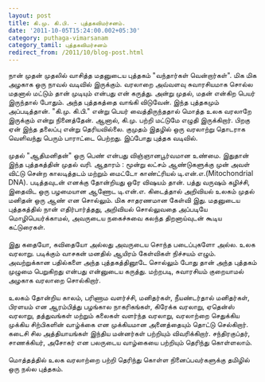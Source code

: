 ```yaml
---
layout: post
title: கி.மு. கி.பி. - புத்தகவிமர்சனம்.
date: '2011-10-05T15:24:00.002+05:30'
category: puthaga-vimarsanam
category_tamil: புத்தகவிமர்சனம்
redirect_from: /2011/10/blog-post.html
---
```


நான் முதன் முதலில் வாசித்த மதனுடைய புத்தகம் "வந்தார்கள் வென்றார்கள்". மிக மிக அழகாக ஒரு நாவல் வடிவில் இருக்கும். வரலாறை அவ்வளவு சுவாரசியமாக சொல்ல மதனால் மட்டும் தான் முடியும் என்பது என் கருத்து. அன்று முதல், மதன் என்கிற பெயர் இருந்தால் போதும். அந்த புத்தகத்தை வாங்கி விடுவேன். இந்த புத்தகமும் அப்படித்தான். "கி.மு. கி.பி." என்று பெயர் வைத்திருந்ததால் மொத்த உலக வரலாறே இருக்கும் என்று நினைத்தேன். ஆனால், கி.மு. பற்றி மட்டுமே எழுதி இருக்கிறார். பிறகு ஏன் இந்த தலைப்பு என்று தெரியவில்லை. குமுதம் இதழில் ஒரு வரலாற்று தொடராக வெளிவந்து பெரும் பாராட்டை பெற்றது. இப்போது புத்தக வடிவில்.<br />
<br />
முதல் "ஆதிமனிதன்" ஒரு பெண் என்பது விஞ்ஞானபூர்வமான உண்மை. இதுதான் இந்த புத்தகத்தின் முதல் வரி. ஆதாரம் : மூன்று லட்சம் ஆண்டுகளுக்கு முன் அவள் விட்டு சென்ற காலடித்தடம் மற்றும் மைட்டோ காண்ட்ரியல் டி.என்.எ.(Mitochondrial DNA). படித்தவுடன் எனக்கு தோன்றியது ஒரே விஷயம் தான். பத்து வருஷம் கழிச்சி, இதைவிட ஒரு பழமையான ஆணோட டி.என்.எ. கிடைத்தால் அறிவியல் உலகம் முதல் மனிதன் ஒரு ஆண் என சொல்லும். மிக சாதரணமான கேள்வி இது. மதனுடைய புத்தகத்தில் நான் எதிர்பார்த்தது, அறிவியல் சொல்லுவதை அப்படியே மொழிபெயர்க்காமல், அவருடைய நகைச்சுவை கலந்த திறனாய்வுடன் கூடிய கட்டுரைகள்.<br />
<br />
இது கதையோ, கவிதையோ அல்லது அவருடைய சொந்த படைப்புகளோ அல்ல. உலக வரலாறு. படிக்கும் வாசகன் மனதில் ஆயிரம் கேள்விகள் நிச்சயம் எழும். அவற்றுக்கான பதில்களை அந்த புத்தகத்தினூடே சொல்லும் போது தான் அந்த புத்தகம் முழுமை பெறுகிறது என்பது என்னுடைய கருத்து. மற்றபடி, சுவாரசியம் குறையாமல் அழகாக வரலாறை சொல்கிறார்.<br />
<br />
உலகம் தோன்றிய காலம், பரிணாம வளர்ச்சி, மனிதர்கள், நீயண்டர்தால் மனிதர்கள், பிரளயம் என ஆரம்பித்து பழங்கால நாகரிகங்கள், கிரேக்க வரலாறு, ஏதென்ஸ் வரலாறு, தத்துவங்கள் மற்றும் கலைகள் வளர்ந்த வரலாறு, வரலாற்றை செதுக்கிய முக்கிய சிற்பிகளின் வாழ்க்கை என முக்கியமான அனைத்தையும் தொட்டு செல்கிறார். கடைசி சில அத்தியாயங்கள் இந்திய மன்னர்கள் பற்றியும் விவரிக்கிறார். சந்திரகுப்தர், சாணக்கியர், அசோகர் என பலருடைய வாழ்கையை பற்றியும் தெரிந்து கொள்ளலாம்.<br />
<br />
மொத்தத்தில் உலக வரலாற்றை பற்றி தெரிந்து கொள்ள நினைப்பவர்களுக்கு தமிழில் ஒரு நல்ல புத்தகம்.<br />
<br />